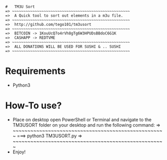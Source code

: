 ~~~~~~~~~~~~~~~~~~~~~~~~~~~~~~~~~~~~~~~~~~~~~~~~~~~~~~~
#   TM3U Sort    
=> ~~~~~~~~~~~~~~~~~~~~~~~~~~~~~~~~~~~~~~~~~~~~~~~~~~~~
=>  A Quick tool to sort out elements in a m3u file.
=> ~~~~~~~~~~~~~~~~~~~~~~~~~~~~~~~~~~~~~~~~~~~~~~~~~~~~
=>  http://github.com/tego101/tm3usort
=> ~~~~~~~~~~~~~~~~~~~~~~~~~~~~~~~~~~~~~~~~~~~~~~~~~~~~
=>  BITCOIN -> 1KouUcQ7o4rVh8gTg6W3HPUDsBBdoC6G1K
=>  CASHAPP -> REDTVME
=> ~~~~~~~~~~~~~~~~~~~~~~~~~~~~~~~~~~~~~~~~~~~~~~~~~~~~
=>  ALL DONATIONS WILL BE USED FOR SUSHI & .. SUSHI 
=> ~~~~~~~~~~~~~~~~~~~~~~~~~~~~~~~~~~~~~~~~~~~~~~~~~~~~
~~~~~~~~~~~~~~~~~~~~~~~~~~~~~~~~~~~~~~~~~~~~~~~~~~~~~~~
# Requirements
 * Python3
 
#  How-To use?
 * Place on desktop open PowerShell or Terminal and navigate to the TM3USORT folder on your desktop and run the following command:
=> ~~~~~~~~~~~~~~~~~~~~~~~~~~~~~~~~~~~~~~~~~~~~~~~~~~~~
===> python3 TM3USORT.py
=> ~~~~~~~~~~~~~~~~~~~~~~~~~~~~~~~~~~~~~~~~~~~~~~~~~~~~
 * Enjoy!
